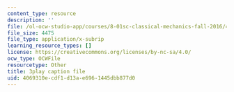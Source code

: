 ```yaml
---
content_type: resource
description: ''
file: /ol-ocw-studio-app/courses/8-01sc-classical-mechanics-fall-2016/4069310ecdf1d13ae6961445dbb877d0_xh_LCHvzp-Q.srt
file_size: 4475
file_type: application/x-subrip
learning_resource_types: []
license: https://creativecommons.org/licenses/by-nc-sa/4.0/
ocw_type: OCWFile
resourcetype: Other
title: 3play caption file
uid: 4069310e-cdf1-d13a-e696-1445dbb877d0
---
```

